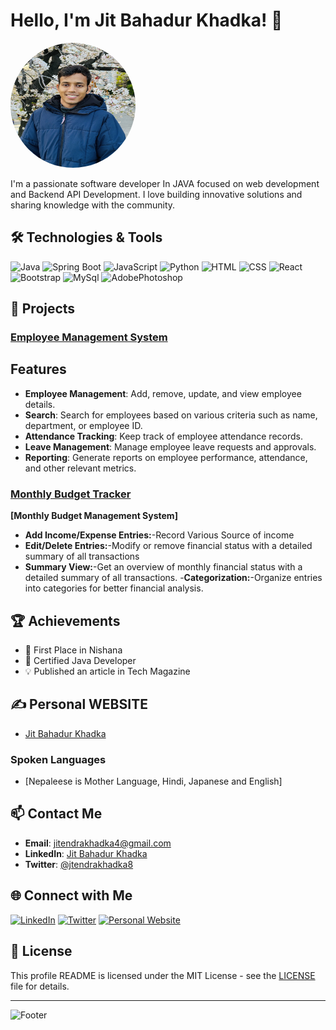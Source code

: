 
# Hello, I'm Jit Bahadur Khadka! 👋
<img src="https://raw.githubusercontent.com/jitendra977/jitendra977/main/IMG_4228.JPG" alt="My Profile Image" width="200" height="200" style="border-radius: 50%;">


I'm a passionate software developer In JAVA focused on web development and Backend API Development. I love building innovative solutions and sharing knowledge with the community.

## 🛠 Technologies & Tools


![Java](https://img.shields.io/badge/Java-ED8B00?style=for-the-badge&logo=java&logoColor=white)
![Spring Boot](https://img.shields.io/badge/Spring%20Boot-6DB33F?style=for-the-badge&logo=spring-boot&logoColor=white)
![JavaScript](https://img.shields.io/badge/JavaScript-F7DF1E?style=for-the-badge&logo=javascript&logoColor=black)
![Python](https://img.shields.io/badge/Python-DD0031?style=for-the-badge&logo=python&logoColor=white)
![HTML](https://img.shields.io/badge/HTML-6DB33F?style=for-the-badge&logo=HTML&logoColor=white)
![CSS](https://img.shields.io/badge/CSS-DD0031?style=for-the-badge&logo=CSS&logoColor=white)
![React](https://img.shields.io/badge/React-20232A?style=for-the-badge&logo=react&logoColor=61DAFB)
![Bootstrap](https://img.shields.io/badge/Bootstrap-20232A?style=for-the-badge&logo=bootstrap&logoColor=white)
![MySql](https://img.shields.io/badge/Mysql-F7DF1E?style=for-the-badge&logo=Mysql&logoColor=black)
![AdobePhotoshop](https://img.shields.io/badge/Adobe_photoshop-2496ED?style=for-the-badge&logo=adobephotoshpo&logoColor=white)

## 🚀 Projects

### [Employee Management System]([https://github.com/jitendra977/awesome-project](https://github.com/jitendra977/E-mapp1.0/tree/a03a4142418547ccbc394d03be5be6a4a24729ca))
## Features
- **Employee Management**: Add, remove, update, and view employee details.
- **Search**: Search for employees based on various criteria such as name, department, or employee ID.
- **Attendance Tracking**: Keep track of employee attendance records.
- **Leave Management**: Manage employee leave requests and approvals.
- **Reporting**: Generate reports on employee performance, attendance, and other relevant metrics.

### [Monthly Budget Tracker]([https://github.com/jitendra977/another-project](https://github.com/jitendra977/mysite))
**[Monthly Budget Management System]** 
- **Add Income/Expense Entries:**-Record Various Source of income
- **Edit/Delete Entries:**-Modify or remove financial status with a detailed summary of all transactions
- **Summary View:**-Get an overview of monthly financial status with a detailed summary of all transactions.
-**Categorization:**-Organize entries into categories for better financial analysis.


## 🏆 Achievements
- 🥇 First Place in Nishana 
- 📜 Certified Java Developer
- 💡 Published an article in Tech Magazine

## ✍️ Personal WEBSITE
- [Jit Bahadur Khadka](https://jbk.com.np/)
  
### Spoken Languages
- [Nepaleese is Mother Language, Hindi, Japanese and English]
  
## 📫 Contact Me
- **Email**: jitendrakhadka4@gmail.com
- **LinkedIn**: [Jit Bahadur Khadka](https://www.linkedin.com/in/jitendrakhadka4)
- **Twitter**: [@jtendrakhadka8](https://twitter.com/johnsmith)

## 🌐 Connect with Me

[![LinkedIn](https://img.shields.io/badge/LinkedIn-0A66C2?style=for-the-badge&logo=linkedin&logoColor=white)](https://www.linkedin.com/in/jit-bahadur-khadka)
[![Twitter](https://img.shields.io/badge/Twitter-1DA1F2?style=for-the-badge&logo=twitter&logoColor=white)](https://twitter.com/jitendrakhadka8)
[![Personal Website](https://img.shields.io/badge/Website-000000?style=for-the-badge&logo=web&logoColor=white)](https://jbk.com.np)

## 📝 License

This profile README is licensed under the MIT License - see the [LICENSE](LICENSE) file for details.

---

![Footer](https://via.placeholder.com/1200x100.png?text=Thank+You+for+Visiting)
